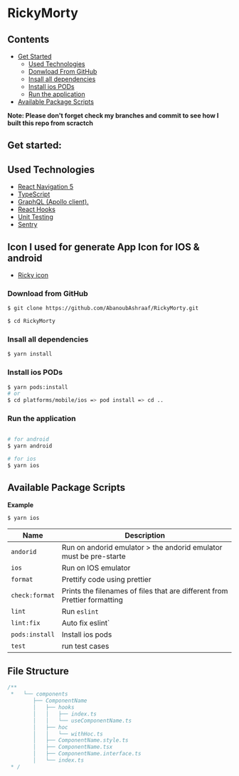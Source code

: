 # RickyMorty

## Contents

- [Get Started](#-get-started)
  - [Used Technologies](#-Used-Technologies)
  - [Donwload From GitHub](#-download-from-bitbucket)
  - [Insall all dependencies](#-insall-all-dependencies)
  - [Install ios PODs](#-Install-ios-PODs)
  - [Run the application](#-Run-the-application)
- [Available Package Scripts](#-Available-Package-Scripts)

**Note: Please don't forget check my branches and commit to see how I built this repo from scractch**

## Get started:

## Used Technologies

- [React Navigation 5](https://reactnavigation.org/)
- [TypeScript](https://reactnative.dev/docs/typescript)
- [GraphQL (Apollo client).](https://www.apollographql.com/docs/react/)
- [React Hooks](https://reactjs.org/docs/hooks-overview.html)
- [Unit Testing](https://reactnative.dev/docs/testing-overview)
- [Sentry](https://docs.sentry.io/platforms/react-native/)

## Icon I used for generate App Icon for IOS & android

- [Ricky icon](https://cdn.domestika.org/c_fill,dpr_1.0,h_1200,t_base_params.format_jpg,w_1200/v1546529981/project-covers/000/458/388/458388-original.jpg?1546529981)

### Download from GitHub

```bash
$ git clone https://github.com/AbanoubAshraaf/RickyMorty.git
```

```bash
$ cd RickyMorty
```

### Insall all dependencies

```bash
$ yarn install
```

### Install ios PODs

```bash
$ yarn pods:install
# or
$ cd platforms/mobile/ios => pod install => cd ..
```

### Run the application

```bash

# for android
$ yarn android

# for ios
$ yarn ios

```

## Available Package Scripts

**Example**

```bash
$ yarn ios
```

| Name           | Description                                                               |
| -------------- | ------------------------------------------------------------------------- |
| `andorid`      | Run on andorid emulator > the andorid emulator must be pre-starte         |
| `ios`          | Run on IOS emulator                                                       |
| `format`       | Prettify code using prettier                                              |
| `check:format` | Prints the filenames of files that are different from Prettier formatting |
| `lint`         | Run `eslint`                                                              |
| `lint:fix`     | Auto fix eslint`                                                          |
| `pods:install` | Install ios pods                                                          |
| `test`         | run test cases                                                            |

## File Structure

```ts
/**
 *   └── components
        ├── ComponentName
        │   ├── hooks
        │   │   ├── index.ts
        │   │   └── useComponentName.ts
        │   ├── hoc
        │   │   └── withHoc.ts
        │   ├── ComponentName.style.ts
        │   ├── ComponentName.tsx
        │   ├── ComponentName.interface.ts
        │   └── index.ts
 * /
```
